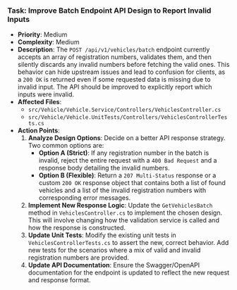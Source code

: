 ### Task: Improve Batch Endpoint API Design to Report Invalid Inputs

-   **Priority**: Medium
-   **Complexity**: Medium
-   **Description**: The `POST /api/v1/vehicles/batch` endpoint currently accepts an array of registration numbers, validates them, and then silently discards any invalid numbers before fetching the valid ones. This behavior can hide upstream issues and lead to confusion for clients, as a `200 OK` is returned even if some requested data is missing due to invalid input. The API should be improved to explicitly report which inputs were invalid.
-   **Affected Files**:
    -   `src/Vehicle/Vehicle.Service/Controllers/VehiclesController.cs`
    -   `src/Vehicle/Vehicle.UnitTests/Controllers/VehiclesControllerTests.cs`
-   **Action Points**:
    1.  **Analyze Design Options**: Decide on a better API response strategy. Two common options are:
        -   **Option A (Strict)**: If any registration number in the batch is invalid, reject the entire request with a `400 Bad Request` and a response body detailing the invalid numbers.
        -   **Option B (Flexible)**: Return a `207 Multi-Status` response or a custom `200 OK` response object that contains both a list of found vehicles and a list of the invalid registration numbers with corresponding error messages.
    2.  **Implement New Response Logic**: Update the `GetVehiclesBatch` method in `VehiclesController.cs` to implement the chosen design. This will involve changing how the validation service is called and how the response is constructed.
    3.  **Update Unit Tests**: Modify the existing unit tests in `VehiclesControllerTests.cs` to assert the new, correct behavior. Add new tests for the scenarios where a mix of valid and invalid registration numbers are provided.
    4.  **Update API Documentation**: Ensure the Swagger/OpenAPI documentation for the endpoint is updated to reflect the new request and response format.
